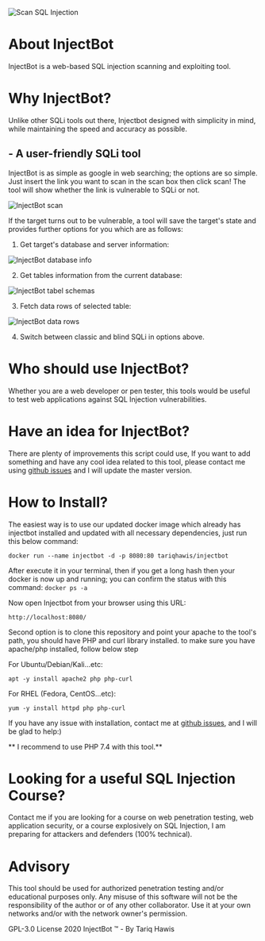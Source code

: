 ![Scan SQL Injection](https://www.tariqhawis.com/img/injectbot/injectbot-flag.png)

# About InjectBot

InjectBot is a web-based SQL injection scanning and exploiting tool. 

# Why InjectBot?

Unlike other SQLi tools out there, Injectbot designed with simplicity in mind, while maintaining the speed and accuracy as possible.


## - A user-friendly SQLi tool

InjectBot is as simple as google in web searching; the options are so simple. Just insert the link you want to scan in the scan box then click scan! The tool will show whether the link is vulnerable to SQLi or not.

![InjectBot scan](https://www.tariqhawis.com/img/injectbot/injectbot-scan.png)

If the target turns out to be vulnerable, a tool will save the target's state and provides further options for you which are as follows:

1. Get target's database and server information:

![InjectBot database info](https://www.tariqhawis.com/img/injectbot/injectbot-dbinfo.png)


2. Get tables information from the current database:

![InjectBot tabel schemas](https://www.tariqhawis.com/img/injectbot/injectbot-tableschema.png)


3. Fetch data rows of selected table:

![InjectBot data rows](https://www.tariqhawis.com/img/injectbot/injectbot-datarows.png)


4. Switch between classic and blind SQLi in options above.


# Who should use InjectBot?

Whether you are a web developer or pen tester, this tools would be useful to test web applications against SQL Injection vulnerabilities. 


# Have an idea for InjectBot?

There are plenty of improvements this script could use, If you want to add something and have any cool idea related to this tool, please contact me using [github issues](https://github.com/tariqhawis/injectbot/issues) and I will update the master version.


# How to Install?

The easiest way is to use our updated docker image which already has injectbot installed and updated with all necessary dependencies, just run this below command:

``docker run --name injectbot -d -p 8080:80 tariqhawis/injectbot``

After execute it in your terminal, then if you get a long hash then your docker is now up and running; you can confirm the status with this command: ``docker ps -a``

Now open Injectbot from your browser using this URL:

``http://localhost:8080/``

Second option is to clone this repository and point your apache to the tool's path, you should have PHP and curl library installed. to make sure you have apache/php installed, follow below step

For Ubuntu/Debian/Kali...etc:

``apt -y install apache2 php php-curl``

For RHEL (Fedora, CentOS...etc):

``yum -y install httpd php php-curl``

If you have any issue with installation, contact me at [github issues](https://github.com/tariqhawis/injectbot/issues), and I will be glad to help:)

** I recommend to use PHP 7.4 with this tool.**


# Looking for a useful SQL Injection Course?

Contact me if you are looking for a course on web penetration testing, web application security, or a course explosively on SQL Injection, I am preparing for attackers and defenders (100% technical).


# Advisory

This tool should be used for authorized penetration testing and/or educational purposes only. 
Any misuse of this software will not be the responsibility of the author or of any other collaborator. 
Use it at your own networks and/or with the network owner's permission.


GPL-3.0 License 2020 InjectBot :tm: - By Tariq Hawis
